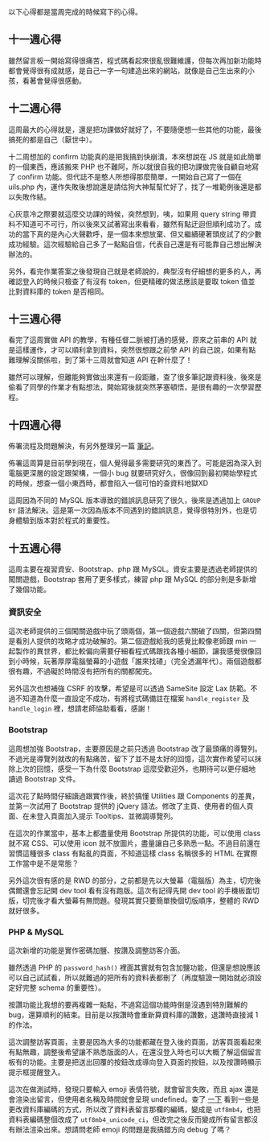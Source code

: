 以下心得都是當周完成的時候寫下的心得。
## 十一週心得
雖然留言板一開始寫得很痛苦，程式碼看起來很亂很難維護，但每次再加新功能時都會覺得很有成就感，是自己一字一句建造出來的網站，就像是自己生出來的小孩，看著會覺得很感動。
## 十二週心得
這周最大的心得就是，還是把功課做好就好了，不要隨便想一些其他的功能，最後搞死的都是自己（厭世中）。

十二周想加的 confirm 功能真的是把我搞到快崩潰，本來想說在 JS 就是如此簡單的一個東西，應該搬來 PHP 也不難阿，所以就很自我的把功課做完後自顧自地寫了 confirm 功能。但代誌不是憨人所想得那麼簡單，一開始自己寫了一個在 uils.php 內，運作失敗後想說還是請估狗大神幫幫忙好了，找了一堆範例後還是都以失敗作結。

心灰意冷之際要就這麼交功課的時候，突然想到，咦，如果用 query string 帶資料不知道可不可行，所以後來又試著寫出來看看，雖然有點迂迴但順利成功了。成功的當下真的是內心大聲歡呼，是一個本來想放棄、但又繼續硬著頭皮試了的少數成功經驗。這次經驗給自己多了一點點自信，代表自己還是有可能靠自己想出解決辦法的。

另外，看完作業答案之後發現自己就是老師說的，典型沒有仔細想的更多的人，再確認登入的時候只檢查了有沒有 token，但更精確的做法應該是要取 token 值並比對資料庫的 token 是否相同。
## 十三週心得
看完了這周實做 API 的教學，有種任督二脈被打通的感覺，原來之前串的 API 就是這樣運作，才可以順利拿到資料，突然很想跟之前學 API 的自己說，如果有點難理解沒關係啦，到了第十三周就會知道 API 在幹什麼了！

雖然可以理解，但離能夠實做出來還有一段距離，查了很多筆記跟資料後，後來是偷看了同學的作業才有點想法，開始寫後就突然茅塞頓悟，是很有趣的一次學習歷程。
## 十四週心得
佈署流程及問題解決，有另外整理另一篇 [筆記](https://hackmd.io/@Yu040419/deployment)。

佈署這周算是目前學到現在，個人覺得最多需要研究的東西了。可能是因為深入到電腦更深層的設定跟架構，一個小 bug 就要研究好久，很像回到最初開始學程式的時候，想查一個小東西時，都會陷入一個可怕的查資料地獄XD

這周因為不同的 MySQL 版本導致的錯誤訊息研究了很久，後來是透過加上 `GROUP BY` 語法解決。這是第一次因為版本不同遇到的錯誤訊息，覺得很特別外，也是切身體驗到版本對於程式的重要性。
## 十五週心得
這周主要在複習資安、Bootstrap、php 跟 MySQL。資安主要是透過老師提供的闖關遊戲，Bootstrap 套用了更多樣式，練習 php 跟 MySQL 的部分則是多新增了幾個功能。
### 資訊安全
這次老師提供的三個闖關遊戲中玩了頭兩個，第一個遊戲六關破了四關，但第四關是看別人提供的攻略才成功破解的。第二個遊戲給我的感覺比較像老師跟 min 一起製作的異世界，都比較偏向需要仔細看程式碼跟找各種小細節，讓我感覺很像回到小時候，玩著厚厚電腦螢幕的小遊戲「誰來找碴」（完全透漏年代）。兩個遊戲都很有趣，不過礙於時間沒有把所有的關都闖完。

另外這次也想補強 CSRF 的攻擊，希望是可以透過 SameSite 設定 Lax 防範。不過不知道為什麼一直設定不成功，有將程式碼備註在檔案 `handle_register` 及 `handle_login` 裡，想請老師協助看看，感謝！
### Bootstrap
這周想加強 Bootstrap，主要原因是之前只透過 Bootstrap 改了最頭痛的導覽列。不過光是導覽列就改的有點痛苦，留下了並不是太好的回憶，這次實作希望可以抹除上次的回憶，感受一下為什麼 Bootstrap 這麼受歡迎外，也期待可以更仔細地讀過 Bootstrap 文件。

這次花了點時間仔細讀過跟實作後，終於搞懂 Utilities 跟 Components 的差異，並第一次試用了 Bootstrap 提供的 jQuery 語法。修改了主頁、使用者的個人頁面、在未登入頁面加入提示 Tooltips、並微調導覽列。

在這次的作業當中，基本上都盡量使用 Bootstrap 所提供的功能，可以使用 class 就不寫 CSS、可以使用 icon 就不放圖片，盡量讓自己多熟悉一點。不過目前還在習慣這種很多 class 有點亂的頁面，不知道這樣 class 名稱很多的 HTML 在實際工作當中是不是常態？

另外這次很有感的是 RWD 的部分，之前都是先以大螢幕（電腦版）為主，切完後偶爾還會忘記開 dev tool 看有沒有跑版。這次有記得先開 dev tool 的手機板面切版，切完後才看大螢幕有無問題。發現其實只要簡單換個切版順序，整體的 RWD 就好很多。
### PHP & MySQL
這次新增的功能是實作密碼加鹽、按讚及調整訪客介面。

雖然透過 PHP 的 `password_hash()` 裡面其實就有包含加鹽功能，但還是想說應該可以自己試試看，所以就難過的把所有的資料表都刪了（再度驗證一開始就必須設定好完整 schema 的重要性）。

按讚功能比我想的要再複雜一點點，不過寫這個功能時倒是沒遇到特別難解的 bug，還算順利的結束。目前是以按讚時會重新算資料庫的讚數，退讚時直接減 1 的作法。

這次調整訪客頁面，主要是因為大多的功能都藏在登入後的頁面，訪客頁面看起來有點無趣，調整後希望讓不熟悉版面的人，在還沒登入時也可以大概了解這個留言板有的功能。主要是把送出回覆的按鈕改成導向登入頁面的按鈕，以及按讚時顯示提示框提醒登入。

這次在做測試時，發現只要輸入 emoji 表情符號，就會留言失敗，而且 ajax 還是會渲染出留言，但使用者名稱及時間就會呈現 undefined。查了 [一下](https://stackoverflow.com/questions/35125933/mysql-utf8mb4-errors-when-saving-emojis) 看到一些是更改資料庫編碼的方式，所以改了資料表留言那欄的編碼，變成是 `utf8mb4`，也把資料表編碼整個改成了 `utf8mb4_unicode_ci`，但改完之後反而變成所有留言都沒有辦法渲染出來。想請問老師 emoji 的問題是我搞錯方向 debug 了嗎？